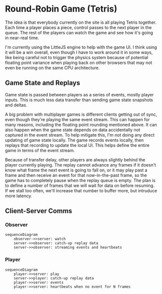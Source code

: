 # Round-Robin Game (Tetris)

The idea is that everybody currently on the site is all playing Tetris together.
Each time a player places a piece, control passes to the next player in the
queue. The rest of the players can watch the game and see how it's going in
near-real time.

I'm currently using the LittleJS engine to help with the game UI. I think using
it will be a win overall, even though I have to work around it in some ways,
like being careful not to trigger the physics system because of potential
floating point variance when playing back on other browsers that may
not even be running on the same CPU architecture.

## Game State and Replays

Game state is passed between players as a series of events, mostly player
inputs. This is much less data transfer than sending game state snapshots and
deltas.

A big problem with multiplayer games is different clients getting out of sync,
even though they're playing the same event stream. This can happen for many
reasons, including the floating point rounding mentioned above. It can also
happen when the game state depends on data accidentally not captured in the
event stream. To help mitigate this, I'm not doing any direct updating of game
state locally. The game records events locally, then replays that recording to
update the local UI. This helps define the entire game in terms of the event
stream.

Because of transfer delay, other players are always slightly behind the player
currently playing. The replay cannot advance any frames if it doesn't know what
frame the next event is going to fall on, or it may play past a frame and then
receive an event for that now-in-the-past frame, so the game has to completely
pause when the replay queue is empty. The plan is to define a number of frames
that we will wait for data on before resuming. If we stall too often, we'll
increase that number to buffer more, but intruduce more latency.

## Client-Server Comms

### Observer
```mermaid
sequenceDiagram
    observer->>server: watch
    server->>observer: catch-up replay data
    server->>observer: streaming events and heartbeats
```

### Player
```mermaid
sequenceDiagram
    player->>server: play
    server->>player: catch-up replay data
    player->>server: events
    player->>server: heartbeats when no event for N frames
```
